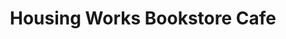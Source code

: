 ---
title: "Housing Works Bookstore Cafe"
url: /new-york/housing-works-bookstore-cafe/
shop: Bücher
---